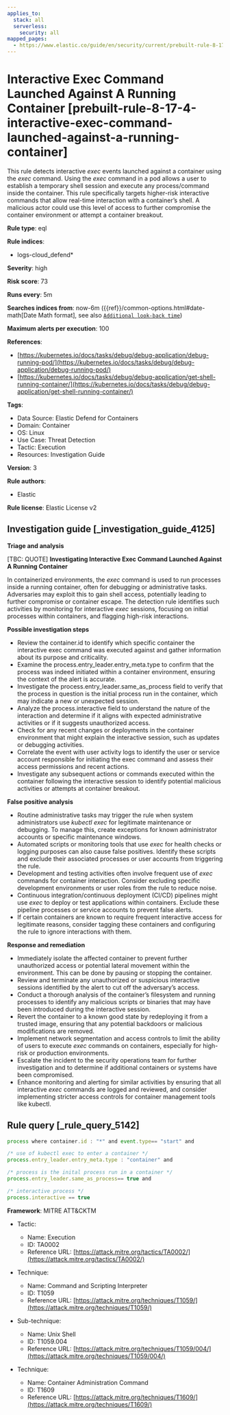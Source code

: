 ```yaml
---
applies_to:
  stack: all
  serverless:
    security: all
mapped_pages:
  - https://www.elastic.co/guide/en/security/current/prebuilt-rule-8-17-4-interactive-exec-command-launched-against-a-running-container.html
---
```


# Interactive Exec Command Launched Against A Running Container [prebuilt-rule-8-17-4-interactive-exec-command-launched-against-a-running-container]

This rule detects interactive *exec* events launched against a container using the *exec* command. Using the *exec* command in a pod allows a user to establish a temporary shell session and execute any process/command inside the container. This rule specifically targets higher-risk interactive commands that allow real-time interaction with a container’s shell. A malicious actor could use this level of access to further compromise the container environment or attempt a container breakout.

**Rule type**: eql

**Rule indices**:

* logs-cloud_defend*

**Severity**: high

**Risk score**: 73

**Runs every**: 5m

**Searches indices from**: now-6m ({{ref}}/common-options.html#date-math[Date Math format], see also [`Additional look-back time`](docs-content://solutions/security/detect-and-alert/create-detection-rule.md#rule-schedule))

**Maximum alerts per execution**: 100

**References**:

* [https://kubernetes.io/docs/tasks/debug/debug-application/debug-running-pod/](https://kubernetes.io/docs/tasks/debug/debug-application/debug-running-pod/)
* [https://kubernetes.io/docs/tasks/debug/debug-application/get-shell-running-container/](https://kubernetes.io/docs/tasks/debug/debug-application/get-shell-running-container/)

**Tags**:

* Data Source: Elastic Defend for Containers
* Domain: Container
* OS: Linux
* Use Case: Threat Detection
* Tactic: Execution
* Resources: Investigation Guide

**Version**: 3

**Rule authors**:

* Elastic

**Rule license**: Elastic License v2

## Investigation guide [_investigation_guide_4125]

**Triage and analysis**

[TBC: QUOTE]
**Investigating Interactive Exec Command Launched Against A Running Container**

In containerized environments, the *exec* command is used to run processes inside a running container, often for debugging or administrative tasks. Adversaries may exploit this to gain shell access, potentially leading to further compromise or container escape. The detection rule identifies such activities by monitoring for interactive *exec* sessions, focusing on initial processes within containers, and flagging high-risk interactions.

**Possible investigation steps**

* Review the container.id to identify which specific container the interactive exec command was executed against and gather information about its purpose and criticality.
* Examine the process.entry_leader.entry_meta.type to confirm that the process was indeed initiated within a container environment, ensuring the context of the alert is accurate.
* Investigate the process.entry_leader.same_as_process field to verify that the process in question is the initial process run in the container, which may indicate a new or unexpected session.
* Analyze the process.interactive field to understand the nature of the interaction and determine if it aligns with expected administrative activities or if it suggests unauthorized access.
* Check for any recent changes or deployments in the container environment that might explain the interactive session, such as updates or debugging activities.
* Correlate the event with user activity logs to identify the user or service account responsible for initiating the exec command and assess their access permissions and recent actions.
* Investigate any subsequent actions or commands executed within the container following the interactive session to identify potential malicious activities or attempts at container breakout.

**False positive analysis**

* Routine administrative tasks may trigger the rule when system administrators use *kubectl exec* for legitimate maintenance or debugging. To manage this, create exceptions for known administrator accounts or specific maintenance windows.
* Automated scripts or monitoring tools that use *exec* for health checks or logging purposes can also cause false positives. Identify these scripts and exclude their associated processes or user accounts from triggering the rule.
* Development and testing activities often involve frequent use of *exec* commands for container interaction. Consider excluding specific development environments or user roles from the rule to reduce noise.
* Continuous integration/continuous deployment (CI/CD) pipelines might use *exec* to deploy or test applications within containers. Exclude these pipeline processes or service accounts to prevent false alerts.
* If certain containers are known to require frequent interactive access for legitimate reasons, consider tagging these containers and configuring the rule to ignore interactions with them.

**Response and remediation**

* Immediately isolate the affected container to prevent further unauthorized access or potential lateral movement within the environment. This can be done by pausing or stopping the container.
* Review and terminate any unauthorized or suspicious interactive sessions identified by the alert to cut off the adversary’s access.
* Conduct a thorough analysis of the container’s filesystem and running processes to identify any malicious scripts or binaries that may have been introduced during the interactive session.
* Revert the container to a known good state by redeploying it from a trusted image, ensuring that any potential backdoors or malicious modifications are removed.
* Implement network segmentation and access controls to limit the ability of users to execute *exec* commands on containers, especially for high-risk or production environments.
* Escalate the incident to the security operations team for further investigation and to determine if additional containers or systems have been compromised.
* Enhance monitoring and alerting for similar activities by ensuring that all interactive *exec* commands are logged and reviewed, and consider implementing stricter access controls for container management tools like kubectl.


## Rule query [_rule_query_5142]

```js
process where container.id : "*" and event.type== "start" and

/* use of kubectl exec to enter a container */
process.entry_leader.entry_meta.type : "container" and

/* process is the inital process run in a container */
process.entry_leader.same_as_process== true and

/* interactive process */
process.interactive == true
```

**Framework**: MITRE ATT&CKTM

* Tactic:

    * Name: Execution
    * ID: TA0002
    * Reference URL: [https://attack.mitre.org/tactics/TA0002/](https://attack.mitre.org/tactics/TA0002/)

* Technique:

    * Name: Command and Scripting Interpreter
    * ID: T1059
    * Reference URL: [https://attack.mitre.org/techniques/T1059/](https://attack.mitre.org/techniques/T1059/)

* Sub-technique:

    * Name: Unix Shell
    * ID: T1059.004
    * Reference URL: [https://attack.mitre.org/techniques/T1059/004/](https://attack.mitre.org/techniques/T1059/004/)

* Technique:

    * Name: Container Administration Command
    * ID: T1609
    * Reference URL: [https://attack.mitre.org/techniques/T1609/](https://attack.mitre.org/techniques/T1609/)



